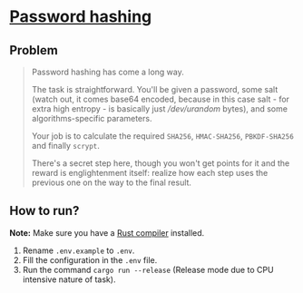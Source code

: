 # [Password hashing](https://hackattic.com/challenges/password_hashing)

## Problem
> Password hashing has come a long way.
>
> The task is straightforward. You'll be given a password, some salt (watch out, it comes base64 encoded, because in this case salt - for extra high entropy - is basically just _/dev/urandom_ bytes), and some algorithms-specific parameters.
>
> Your job is to calculate the required `SHA256`, `HMAC-SHA256`, `PBKDF-SHA256` and finally `scrypt`.
>
> There's a secret step here, though you won't get points for it and the reward is englightenment itself: realize how each step uses the previous one on the way to the final result.

## How to run?
**Note:** Make sure you have a [Rust compiler](https://rust-lang.org/) installed.
1. Rename `.env.example` to `.env`.
2. Fill the configuration in the `.env` file.
3. Run the command `cargo run --release` (Release mode due to CPU intensive nature of task).
